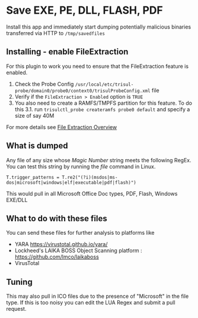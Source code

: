 # Save EXE, PE, DLL, FLASH, PDF 

Install this app and immediately start dumping potentially malicious binaries 
transferred via HTTP to `/tmp/savedfiles`

## Installing - enable FileExtraction

For this plugin to work you need to ensure that the FileExtraction feature is enabled.

1. Check the Probe Config `/usr/local/etc/trisul-probe/domain0/probe0/context0/trisulProbeConfig.xml` file
2. Verify if the `FileExtraction > Enabled` option is `TRUE`
3. You also need to create a RAMFS/TMPFS  partition for this feature. To do this 
  3.1. run `trisulctl_probe createramfs probe0 default` and specify a size of say 40M 

For more details see [File Extraction Overview](https://www.trisul.org/docs/lua/fileextractoverview.html) 


## What is dumped

Any file of any size whose _Magic Number_ string meets the following RegEx. You can test 
this string by running the *file* command in Linux.

````
T.trigger_patterns = T.re2("(?i)(msdos|ms-dos|microsoft|windows|elf|executable|pdf|flash)")
````

This would pull in all Microsoft Office Doc types, PDF, Flash, Windows EXE/DLL 


## What to do with these files

You can send these files for further analysis to platforms like 

* YARA https://virustotal.github.io/yara/
* Lockheed's LAIKA BOSS Object Scanning platform : https://github.com/lmco/laikaboss
* VirusTotal


## Tuning

This may also pull in ICO files due to the presence of "Microsoft" in the file type.
If this is too noisy you can edit the LUA Regex and submit a pull request.


